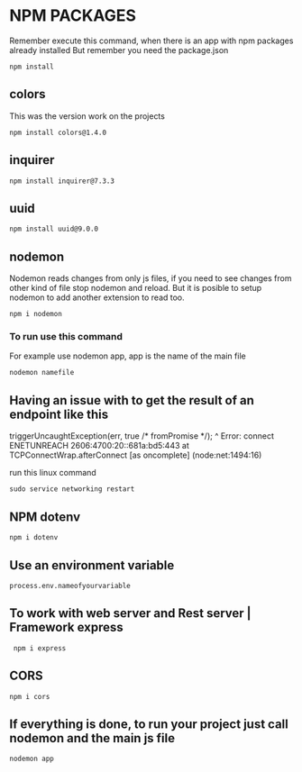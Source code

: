 # NPM PACKAGES

Remember execute this command, when there is an app with npm packages already installed 
But remember you need the package.json 

```
npm install
```

## colors 

This was the version work on the projects 

```
npm install colors@1.4.0

```

## inquirer

```
npm install inquirer@7.3.3
```

## uuid

```  
npm install uuid@9.0.0
```

## nodemon
Nodemon reads changes from only js files, if you need to see changes from other kind of file stop nodemon and reload.
But it is posible to setup nodemon to add another extension to read too. 

```  
npm i nodemon
```

### To run use this command
For example use nodemon app, app is the name of the main file
```  
nodemon namefile 
```


## Having an issue with to get the result of an endpoint like this 
triggerUncaughtException(err, true /* fromPromise */);
            ^
Error: connect ENETUNREACH 2606:4700:20::681a:bd5:443
    at TCPConnectWrap.afterConnect [as oncomplete] (node:net:1494:16) 

run this linux command

```
sudo service networking restart
```

## NPM dotenv

```
npm i dotenv
```

## Use an environment variable 

```
process.env.nameofyourvariable
```


## To work with web server and Rest server | Framework express
```
 npm i express 
 ```

## CORS 

 ```
npm i cors
 ```


## If everything is done,  to run your project just call nodemon and the main js file 

 ```
nodemon app 
 ```